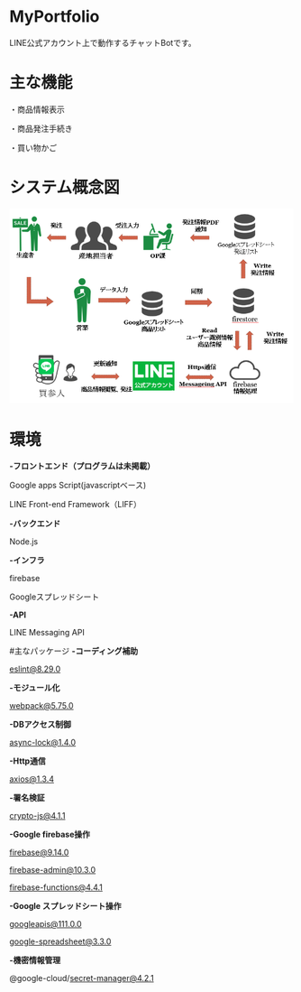 # MyPortfolio
LINE公式アカウント上で動作するチャットBotです。
    
    
# 主な機能
・商品情報表示
      
・商品発注手続き
      
・買い物かご
    
# システム概念図
![Screenshot of a comment on a GitHub issue showing an image, added in the Markdown, of an Octocat smiling and raising a tentacle.](https://github.com/m-hatori/MyPortfolio/blob/main/System_diagram.png)
  
# 環境
**-フロントエンド（プログラムは未掲載）**

Google apps Script(javascriptベース)
  
LINE Front-end Framework（LIFF）
  
  
**-バックエンド**

Node.js  
  
**-インフラ**

firebase
  
Googleスプレッドシート  
  
**-API**

LINE Messaging API  
  
#主なパッケージ
**-コーディング補助**

eslint@8.29.0
    
**-モジュール化**

webpack@5.75.0

**-DBアクセス制御**

async-lock@1.4.0


**-Http通信**

axios@1.3.4


**-署名検証**

crypto-js@4.1.1


**-Google firebase操作**

firebase@9.14.0

firebase-admin@10.3.0

firebase-functions@4.4.1


**-Google スプレッドシート操作**

googleapis@111.0.0

google-spreadsheet@3.3.0


**-機密情報管理**

@google-cloud/secret-manager@4.2.1
